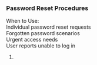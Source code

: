 ### Password Reset Procedures
When to Use:  
Individual password reset requests  
Forgotten password scenarios  
Urgent access needs  
User reports unable to log in  

1. 
